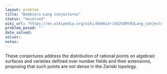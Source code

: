 ```yaml
---
layout: problem
title: "Bombieri–Lang conjectures"
status: "Unsolved"
wiki_url: "https://en.wikipedia.org/wiki/Bombieri%E2%80%93Lang_conjecture"
problem_posed: ""
date_solved:
solver:
notes:
---
```

These conjectures address the distribution of rational points on algebraic surfaces and varieties defined over number fields and their extensions, proposing that such points are not dense in the Zariski topology.